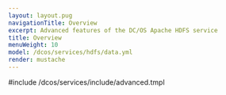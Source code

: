 ```yaml
---
layout: layout.pug
navigationTitle: Overview 
excerpt: Advanced features of the DC/OS Apache HDFS service
title: Overview 
menuWeight: 10
model: /dcos/services/hdfs/data.yml
render: mustache
---
```


#include /dcos/services/include/advanced.tmpl
